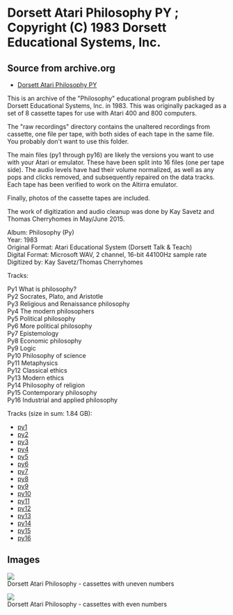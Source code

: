 # Dorsett Atari Philosophy PY ; Copyright (C) 1983 Dorsett Educational Systems, Inc.  
## Source from archive.org  
- [Dorsett Atari Philosophy PY](https://archive.org/details/DorsettAtariPhilosophy)  
  
This is an archive of the "Philosophy" educational program published by Dorsett Educational Systems, Inc. in 1983. This was originally packaged as a set of 8 cassette tapes for use with Atari 400 and 800 computers.  
  
The "raw recordings" directory contains the unaltered recordings from cassette, one file per tape, with both sides of each tape in the same file. You probably don't want to use this folder.  
  
The main files (py1 through py16) are likely the versions you want to use with your Atari or emulator. These have been split into 16 files (one per tape side). The audio levels have had their volume normalized, as well as any pops and clicks removed, and subsequently repaired on the data tracks. Each tape has been verified to work on the Altirra emulator.  
  
Finally, photos of the cassette tapes are included.  
  
The work of digitization and audio cleanup was done by Kay Savetz and Thomas Cherryhomes in May/June 2015.  
  
Album: Philosophy (Py)  
Year: 1983  
Original Format: Atari Educational System (Dorsett Talk & Teach)  
Digital Format: Microsoft WAV, 2 channel, 16-bit 44100Hz sample rate  
Digitized by: Kay Savetz/Thomas Cherryhomes  
  
Tracks:  
  
Py1	What is philosophy?  
Py2	Socrates, Plato, and Aristotle  
Py3	Religious and Renaissance philosophy  
Py4	The modern philosophers  
Py5	Political philosophy  
Py6	More political philosophy  
Py7	Epistemology  
Py8	Economic philosophy  
Py9	Logic  
Py10	Philosophy of science  
Py11	Metaphysics  
Py12	Classical ethics  
Py13	Modern ethics  
Py14	Philosophy of religion  
Py15	Contemporary philosophy  
Py16	Industrial and applied philosophy  
  
Tracks (size in sum: 1.84 GB):  
  
- [py1](http://data.atariwiki.org/FLAC/Philosophy/py1.flac)  
- [py2](http://data.atariwiki.org/FLAC/Philosophy/py2.flac)  
- [py3](http://data.atariwiki.org/FLAC/Philosophy/py3.flac)  
- [py4](http://data.atariwiki.org/FLAC/Philosophy/py4.flac)  
- [py5](http://data.atariwiki.org/FLAC/Philosophy/py5.flac)  
- [py6](http://data.atariwiki.org/FLAC/Philosophy/py6.flac)  
- [py7](http://data.atariwiki.org/FLAC/Philosophy/py7.flac)  
- [py8](http://data.atariwiki.org/FLAC/Philosophy/py8.flac)  
- [py9](http://data.atariwiki.org/FLAC/Philosophy/py9.flac)  
- [py10](http://data.atariwiki.org/FLAC/Philosophy/py10.flac)  
- [py11](http://data.atariwiki.org/FLAC/Philosophy/py11.flac)  
- [py12](http://data.atariwiki.org/FLAC/Philosophy/py12.flac)  
- [py13](http://data.atariwiki.org/FLAC/Philosophy/py13.flac)  
- [py14](http://data.atariwiki.org/FLAC/Philosophy/py14.flac)  
- [py15](http://data.atariwiki.org/FLAC/Philosophy/py15.flac)  
- [py16](http://data.atariwiki.org/FLAC/Philosophy/py16.flac)  
## Images  
![](attachments/pyA_.jpg)  
Dorsett Atari Philosophy - cassettes with uneven numbers  
  
![](attachments/pyB_.jpg)  
Dorsett Atari Philosophy - cassettes with even numbers  
